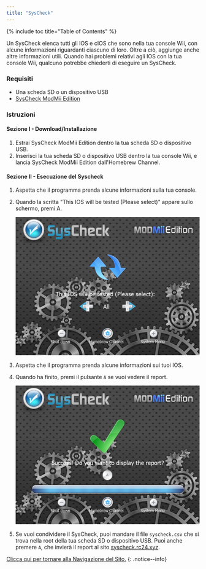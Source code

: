 ```yaml
---
title: "SysCheck"
---
```


{% include toc title="Table of Contents" %}

Un SysCheck elenca tutti gli IOS e cIOS che sono nella tua console Wii, con alcune informazioni riguardanti ciascuno di loro. Oltre a ciò, aggiunge anche altre informazioni utili. Quando hai problemi relativi agli IOS con la tua console Wii, qualcuno potrebbe chiederti di eseguire un SysCheck.

### Requisiti

* Una scheda SD o un dispositivo USB
* [SysCheck ModMii Edition](https://oscwii.org/library/app/SysCheckME)

### Istruzioni
#### Sezione I - Download/Installazione

1. Estrai SysCheck ModMii Edition dentro la tua scheda SD o dispositivo USB.
1. Inserisci la tua scheda SD o dispositivo USB dentro la tua console Wii, e lancia SysCheck ModMii Edition dall'Homebrew Channel.

#### Sezione II - Esecuzione del Syscheck

1. Aspetta che il programma prenda alcune informazioni sulla tua console.
1. Quando la scritta "This IOS will be tested (Please select)" appare sullo schermo, premi A.

    ![](/images/homebrew/syscheck/syscheck_chooseios.png)

1. Aspetta che il programma prenda alcune informazioni sui tuoi IOS.
1. Quando ha finito, premi il pulsante `A` se vuoi vedere il report.

    ![](/images/homebrew/syscheck/syscheck_success.png)

1. Se vuoi condividere il SysCheck, puoi mandare il file `syscheck.csv` che si trova nella root della tua scheda SD o dispositivo USB. Puoi anche premere `A`, che invierà il report al sito [syscheck.rc24.xyz](http://syscheck.rc24.xyz/).

[Clicca qui per tornare alla Navigazione del Sito.](navigazione-sito)
{: .notice--info}
